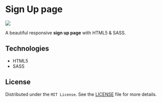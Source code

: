 # Sign Up page

![](https://img.shields.io/github/license/daniel-crv/sign-up-page)

A beautiful responsive __sign up page__ with HTML5 & SASS.

## Technologies
- HTML5
- SASS

## License
Distributed under the `MIT License`. See the [LICENSE](https://github.com/daniel-crv/sign-up-page/blob/main/LICENSE) file for more details.